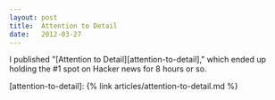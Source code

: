 ```yaml
---
layout: post
title:  Attention to Detail
date:   2012-03-27
---
```


I published "[Attention to Detail][attention-to-detail]," which ended up holding the #1 spot on Hacker news for 8 hours or so.

[attention-to-detail]: {% link articles/attention-to-detail.md %}